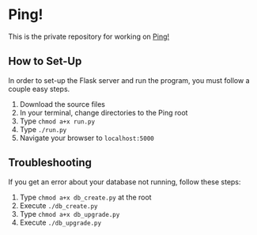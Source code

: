 # Ping!
This is the private repository for working on [Ping!](http://andonigarcia.github.io/Ping/static_websites/Website3)

## How to Set-Up
In order to set-up the Flask server and run the program, you must follow a couple easy steps.

1. Download the source files
2. In your terminal, change directories to the Ping root
3. Type `chmod a+x run.py`
4. Type `./run.py`
5. Navigate your browser to `localhost:5000`

## Troubleshooting
If you get an error about your database not running, follow these steps:

1. Type `chmod a+x db_create.py` at the root
2. Execute `./db_create.py`
3. Type `chmod a+x db_upgrade.py`
4. Execute `./db_upgrade.py`
